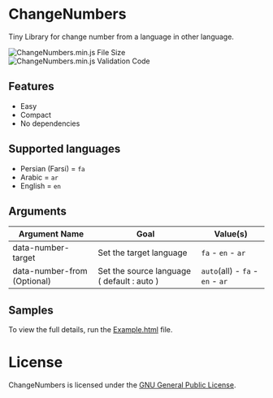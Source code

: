 # ChangeNumbers
Tiny Library for change number from a language in other language.

![ChangeNumbers.min.js File Size](https://img.shields.io/badge/Compressed%20Size-1.7%20KB-blue.svg) ![ChangeNumbers.min.js Validation Code](https://img.shields.io/badge/Validation%20Code-No%20Check-green.svg)


## Features 
  - Easy
  - Compact
  - No dependencies
  

## Supported languages
  - Persian (Farsi) = `fa`
  - Arabic = `ar`
  - English = `en`


## Arguments 


| Argument Name  | Goal | Value(s) | 
| ------------- | ------------- | --------------- | 
| data-number-target | Set the target language  |     `fa` - `en` - `ar` | 
| data-number-from (Optional)  | Set the source language ( default : auto )  | `auto`(all) - `fa` - `en` - `ar` |



## Samples

To view the full details, run the [Example.html](https://github.com/BaseMax/ChangeNumbersJs/blob/master/Example.html) file.


# License

ChangeNumbers is licensed under the [GNU General Public License](https://github.com/BaseMax/ChangeNumbersJs/blob/master/LICENSE).
